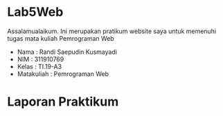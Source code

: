 # Lab5Web
Assalamualaikum. Ini merupakan pratikum website saya untuk memenuhi tugas mata kuliah Pemrograman Web
- Nama  : Randi Saepudin Kusmayadi
- NIM   : 311910769
- Kelas : TI.19-A3
- Matakuliah  : Pemrograman Web

# Laporan Praktikum
